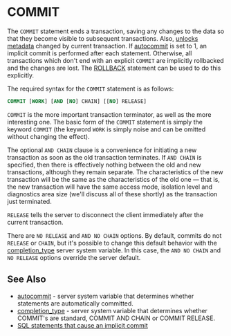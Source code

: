 # COMMIT

The `COMMIT`  statement ends a transaction, saving any changes to the data so that they become visible to subsequent transactions. Also, [unlocks metadata](/sql-statements-structure/sql-statements/transactions/metadata-locking) changed by current transaction. If [autocommit](/kb/en/server-system-variables/#autocommit) is set to 1, an implicit commit is performed after each statement. Otherwise, all transactions which don't end with an explicit `COMMIT` are implicitly rollbacked and the changes are lost. The [ROLLBACK](/sql-statements-structure/sql-statements/transactions/rollback) statement can be used to do this explicitly.

The required syntax for the `COMMIT`  statement is as follows:

```sql
COMMIT [WORK] [AND [NO] CHAIN] [[NO] RELEASE]
```

`COMMIT` is the more important transaction terminator, as well as the more interesting one. The basic form of the `COMMIT` statement is simply the keyword `COMMIT`  (the keyword `WORK` is simply noise and can be omitted without changing the effect).

The optional `AND CHAIN` clause is a convenience for initiating a new transaction as soon as the old transaction terminates. If `AND CHAIN` is specified, then there is effectively nothing between the old and new transactions, although they remain separate. The characteristics of the new transaction will be the same as the characteristics of the old one — that is, the new transaction will have the same access mode, isolation level and diagnostics area size (we'll discuss all of these shortly) as the transaction just terminated.

`RELEASE` tells the server to disconnect the client immediately after the current transaction.

There are `NO RELEASE` and `AND NO CHAIN` options. By default, commits do not `RELEASE` or `CHAIN`, but it's possible to change this default behavior with the [completion_type](/kb/en/server-system-variables/#completion_type) server system variable. In this case, the `AND NO CHAIN` and `NO RELEASE` options override the server default.

## See Also

- [autocommit](/kb/en/server-system-variables/#autocommit) - server system variable that determines whether statements are automatically committed.
- [completion_type](/kb/en/server-system-variables/#completion_type) - server system variable that determines whether COMMIT's are standard, COMMIT AND CHAIN or COMMIT RELEASE.
- [SQL statements that cause an implicit commit](/sql-statements-structure/sql-statements/transactions/sql-statements-that-cause-an-implicit-commit)